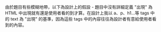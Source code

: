 由於題目有些模糊地帶，以下為設計上的假設
    - 題目中沒有詳細定義 "出現" 為 HTML 中出現就有還是使用者看的到才算。在設計上我以 a、p、h1...等 tags 中的 text 為 "出現" 的基準，因為這些 tags 中的內容往往為設計者有意給使用者看到的內容。
